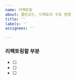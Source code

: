 ```yaml
---
name: 리팩토링
about: 클린코드, 디렉토리 구조 변경
title: ''
labels: ''
assignees: ''

---
```


### 리팩토링할 부분
- [ ] 
- [ ] 
- [ ]
